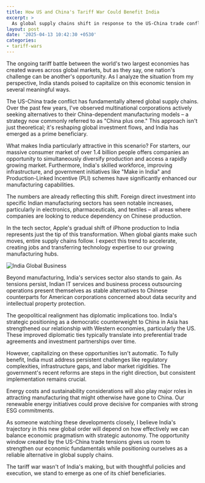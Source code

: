 ```yaml
---
title: How US and China's Tariff War Could Benefit India
excerpt: >
  As global supply chains shift in response to the US-China trade conflict, India finds itself at a strategic advantage. With a large consumer base, rising manufacturing capabilities, and growing geopolitical relevance, the nation is well-positioned to become a key alternative in the evolving global economy.
layout: post
date: '2025-04-13 10:42:30 +0530'
categories:
- tariff-wars
---
```


The ongoing tariff battle between the world's two largest economies has created waves across global markets, but as they say, one nation's challenge can be another's opportunity. As I analyze the situation from my perspective, India stands poised to capitalize on this economic tension in several meaningful ways.

The US-China trade conflict has fundamentally altered global supply chains. Over the past few years, I've observed multinational corporations actively seeking alternatives to their China-dependent manufacturing models – a strategy now commonly referred to as "China plus one." This approach isn't just theoretical; it's reshaping global investment flows, and India has emerged as a prime beneficiary.

What makes India particularly attractive in this scenario? For starters, our massive consumer market of over 1.4 billion people offers companies an opportunity to simultaneously diversify production and access a rapidly growing market. Furthermore, India's skilled workforce, improving infrastructure, and government initiatives like "Make in India" and Production-Linked Incentive (PLI) schemes have significantly enhanced our manufacturing capabilities.

The numbers are already reflecting this shift. Foreign direct investment into specific Indian manufacturing sectors has seen notable increases, particularly in electronics, pharmaceuticals, and textiles – all areas where companies are looking to reduce dependency on Chinese production.

In the tech sector, Apple's gradual shift of iPhone production to India represents just the tip of this transformation. When global giants make such moves, entire supply chains follow. I expect this trend to accelerate, creating jobs and transferring technology expertise to our growing manufacturing hubs.

![India Global Business](https://images.unsplash.com/photo-1741591646784-d4af2fa75c90)

Beyond manufacturing, India's services sector also stands to gain. As tensions persist, Indian IT services and business process outsourcing operations present themselves as stable alternatives to Chinese counterparts for American corporations concerned about data security and intellectual property protection.

The geopolitical realignment has diplomatic implications too. India's strategic positioning as a democratic counterweight to China in Asia has strengthened our relationship with Western economies, particularly the US. These improved diplomatic ties typically translate into preferential trade agreements and investment partnerships over time.

However, capitalizing on these opportunities isn't automatic. To fully benefit, India must address persistent challenges like regulatory complexities, infrastructure gaps, and labor market rigidities. The government's recent reforms are steps in the right direction, but consistent implementation remains crucial.

Energy costs and sustainability considerations will also play major roles in attracting manufacturing that might otherwise have gone to China. Our renewable energy initiatives could prove decisive for companies with strong ESG commitments.

As someone watching these developments closely, I believe India's trajectory in this new global order will depend on how effectively we can balance economic pragmatism with strategic autonomy. The opportunity window created by the US-China trade tensions gives us room to strengthen our economic fundamentals while positioning ourselves as a reliable alternative in global supply chains.

The tariff war wasn't of India's making, but with thoughtful policies and execution, we stand to emerge as one of its chief beneficiaries.
